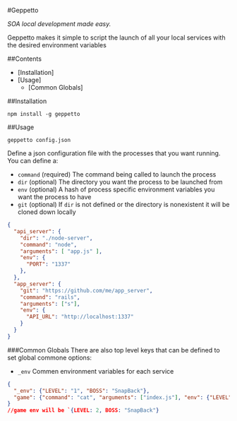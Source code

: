 #Geppetto

*SOA local development made easy.*

Geppetto makes it simple to script the launch of all your local services with the desired environment variables

##Contents
- [Installation]
- [Usage]
	- [Common Globals]

##Installation

`npm install -g geppetto`

##Usage

`geppetto config.json`

Define a json configuration file with the processes that you want running. You can define a:

- `command` (required) The command being called to launch the process
- `dir` (optional) The directory you want the process to be launched from
- `env` (optional) A hash of process specific environment variables you want the process to have
- `git` (optional) If `dir` is not defined or the directory is nonexistent it will be cloned down locally


```json
{
  "api_server": {
    "dir": "./node-server",
    "command": "node",
    "arguments": [ "app.js" ],
    "env": {
      "PORT": "1337"
    },
  },
  "app_server": {
    "git": "https://github.com/me/app_server",
    "command": "rails",
    "arguments": ["s"],
    "env": {
      "API_URL": "http://localhost:1337"
    }
  }
}
```

###Common Globals
There are also top level keys that can be defined to set global commone options:

- `_env` Commen environment variables for each service
```json
{
  "_env": {"LEVEL": "1", "BOSS": "SnapBack"},
  "game": {"command": "cat", "arguments": ["index.js"], "env": {"LEVEL": "2"}}
}
//game env will be `{LEVEL: 2, BOSS: "SnapBack"}
```


